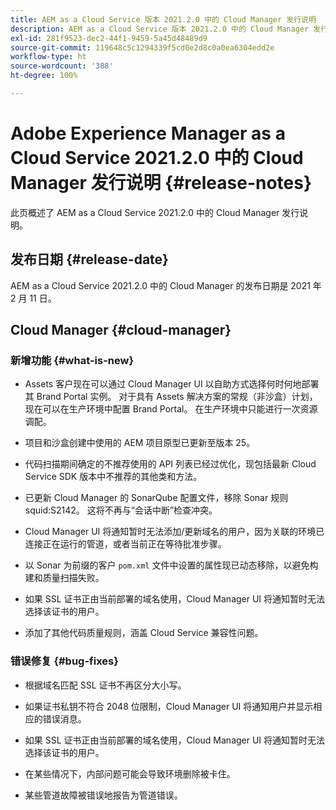 ```yaml
---
title: AEM as a Cloud Service 版本 2021.2.0 中的 Cloud Manager 发行说明
description: AEM as a Cloud Service 版本 2021.2.0 中的 Cloud Manager 发行说明
exl-id: 281f9523-dec2-44f1-9459-5a45d48489d9
source-git-commit: 119648c5c1294339f5cd0e2d8c0a0ea6304edd2e
workflow-type: ht
source-wordcount: '388'
ht-degree: 100%

---
```


# Adobe Experience Manager as a Cloud Service 2021.2.0 中的 Cloud Manager 发行说明 {#release-notes}

此页概述了 AEM as a Cloud Service 2021.2.0 中的 Cloud Manager 发行说明。

## 发布日期 {#release-date}

AEM as a Cloud Service 2021.2.0 中的 Cloud Manager 的发布日期是 2021 年 2 月 11 日。

## Cloud Manager {#cloud-manager}

### 新增功能 {#what-is-new}

* Assets 客户现在可以通过 Cloud Manager UI 以自助方式选择何时何地部署其 Brand Portal 实例。 对于具有 Assets 解决方案的常规（非沙盒）计划，现在可以在生产环境中配置 Brand Portal。 在生产环境中只能进行一次资源调配。

* 项目和沙盒创建中使用的 AEM 项目原型已更新至版本 25。

* 代码扫描期间确定的不推荐使用的 API 列表已经过优化，现包括最新 Cloud Service SDK 版本中不推荐的其他类和方法。

* 已更新 Cloud Manager 的 SonarQube 配置文件，移除 Sonar 规则 squid:S2142。 这将不再与“会话中断”检查冲突。

* Cloud Manager UI 将通知暂时无法添加/更新域名的用户，因为关联的环境已连接正在运行的管道，或者当前正在等待批准步骤。

* 以 Sonar 为前缀的客户 `pom.xml` 文件中设置的属性现已动态移除，以避免构建和质量扫描失败。

* 如果 SSL 证书正由当前部署的域名使用，Cloud Manager UI 将通知暂时无法选择该证书的用户。

* 添加了其他代码质量规则，涵盖 Cloud Service 兼容性问题。

### 错误修复  {#bug-fixes}

* 根据域名匹配 SSL 证书不再区分大小写。

* 如果证书私钥不符合 2048 位限制，Cloud Manager UI 将通知用户并显示相应的错误消息。

* 如果 SSL 证书正由当前部署的域名使用，Cloud Manager UI 将通知暂时无法选择该证书的用户。

* 在某些情况下，内部问题可能会导致环境删除被卡住。

* 某些管道故障被错误地报告为管道错误。

